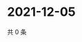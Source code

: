 # 2021-12-05

共 0 条

<!-- BEGIN WEIBO -->
<!-- 最后更新时间 Sun Dec 05 2021 01:20:39 GMT+0800 (China Standard Time) -->

<!-- END WEIBO -->
